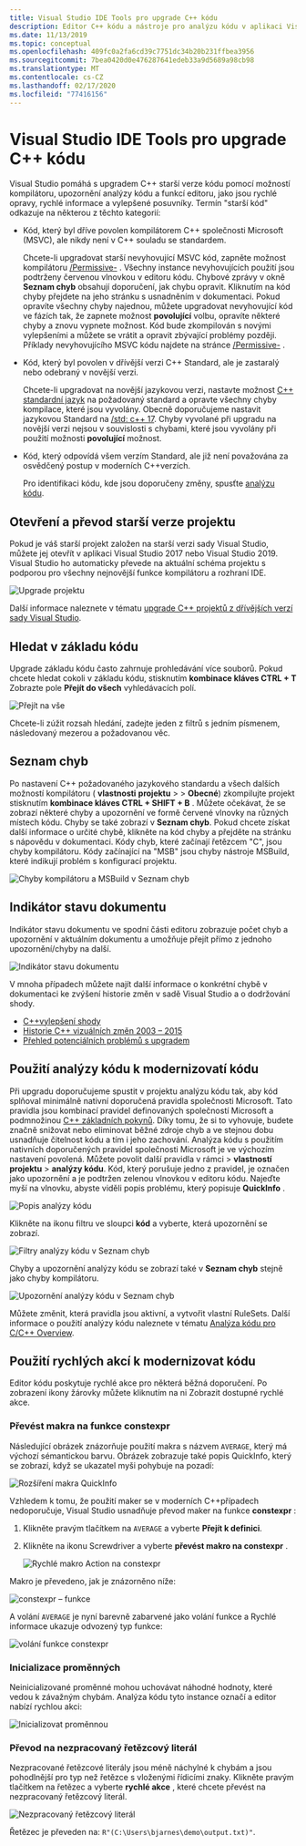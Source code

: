 ```yaml
---
title: Visual Studio IDE Tools pro upgrade C++ kódu
description: Editor C++ kódu a nástroje pro analýzu kódu v aplikaci Visual Studio vám pomůžou modernizovat C++ svůj základ kódu.
ms.date: 11/13/2019
ms.topic: conceptual
ms.openlocfilehash: 409fc0a2fa6cd39c7751dc34b20b231ffbea3956
ms.sourcegitcommit: 7bea0420d0e476287641edeb33a9d5689a98cb98
ms.translationtype: MT
ms.contentlocale: cs-CZ
ms.lasthandoff: 02/17/2020
ms.locfileid: "77416156"
---
```

# <a name="visual-studio-ide-tools-for-upgrading-c-code"></a>Visual Studio IDE Tools pro upgrade C++ kódu

Visual Studio pomáhá s upgradem C++ starší verze kódu pomocí možností kompilátoru, upozornění analýzy kódu a funkcí editoru, jako jsou rychlé opravy, rychlé informace a vylepšené posuvníky. Termín "starší kód" odkazuje na některou z těchto kategorií:

- Kód, který byl dříve povolen kompilátorem C++ společnosti Microsoft (MSVC), ale nikdy není v C++ souladu se standardem.

   Chcete-li upgradovat starší nevyhovující MSVC kód, zapněte možnost kompilátoru [/Permissive-](../build/reference/permissive-standards-conformance.md) . Všechny instance nevyhovujících použití jsou podtrženy červenou vlnovkou v editoru kódu. Chybové zprávy v okně **Seznam chyb** obsahují doporučení, jak chybu opravit. Kliknutím na kód chyby přejdete na jeho stránku s usnadněním v dokumentaci. Pokud opravíte všechny chyby najednou, můžete upgradovat nevyhovující kód ve fázích tak, že zapnete možnost **povolující** volbu, opravíte některé chyby a znovu vypnete možnost. Kód bude zkompilován s novými vylepšeními a můžete se vrátit a opravit zbývající problémy později. Příklady nevyhovujícího MSVC kódu najdete na stránce [/Permissive-](../build/reference/permissive-standards-conformance.md) .

- Kód, který byl povolen v dřívější verzi C++ Standard, ale je zastaralý nebo odebraný v novější verzi.

   Chcete-li upgradovat na novější jazykovou verzi, nastavte možnost [ C++ standardní jazyk](../build/reference/std-specify-language-standard-version.md) na požadovaný standard a opravte všechny chyby kompilace, které jsou vyvolány. Obecně doporučujeme nastavit jazykovou Standard na [/std: c++ 17](../build/reference/std-specify-language-standard-version.md). Chyby vyvolané při upgradu na novější verzi nejsou v souvislosti s chybami, které jsou vyvolány při použití možnosti **povolující** možnost.

- Kód, který odpovídá všem verzím Standard, ale již není považována za osvědčený postup v moderních C++verzích.

   Pro identifikaci kódu, kde jsou doporučeny změny, spusťte [analýzu kódu](/cpp/code-quality/code-analysis-for-c-cpp-overview).

## <a name="open-and-convert-a-legacy-project"></a>Otevření a převod starší verze projektu

Pokud je váš starší projekt založen na starší verzi sady Visual Studio, můžete jej otevřít v aplikaci Visual Studio 2017 nebo Visual Studio 2019. Visual Studio ho automaticky převede na aktuální schéma projektu s podporou pro všechny nejnovější funkce kompilátoru a rozhraní IDE.

![Upgrade projektu](media/upgrade-dialog-v142.png "Upgrade projektu")

Další informace naleznete v tématu [upgrade C++ projektů z dřívějších verzí sady Visual Studio](upgrading-projects-from-earlier-versions-of-visual-cpp.md).

## <a name="search-the-code-base"></a>Hledat v základu kódu

Upgrade základu kódu často zahrnuje prohledávání více souborů. Pokud chcete hledat cokoli v základu kódu, stisknutím **kombinace kláves CTRL + T** Zobrazte pole **Přejít do všech** vyhledávacích polí.

![Přejít na vše](media/go-to-all.png "Přejít na vše")

Chcete-li zúžit rozsah hledání, zadejte jeden z filtrů s jedním písmenem, následovaný mezerou a požadovanou věc.

## <a name="error-list"></a>Seznam chyb

Po nastavení C++ požadovaného jazykového standardu a všech dalších možností kompilátoru ( **vlastnosti** **projektu** >  > **Obecné**) zkompilujte projekt stisknutím **kombinace kláves CTRL + SHIFT + B** . Můžete očekávat, že se zobrazí některé chyby a upozornění ve formě červené vlnovky na různých místech kódu. Chyby se také zobrazí v **Seznam chyb**. Pokud chcete získat další informace o určité chybě, klikněte na kód chyby a přejděte na stránku s nápovědu v dokumentaci. Kódy chyb, které začínají řetězcem "C", jsou chyby kompilátoru. Kódy začínající na "MSB" jsou chyby nástroje MSBuild, které indikují problém s konfigurací projektu.

![Chyby kompilátoru a MSBuild v Seznam chyb](media/compiler-error-list.png "Chyby kompilátoru a MSBuild v Seznam chyb")

## <a name="document-health-indicator"></a>Indikátor stavu dokumentu

Indikátor stavu dokumentu ve spodní části editoru zobrazuje počet chyb a upozornění v aktuálním dokumentu a umožňuje přejít přímo z jednoho upozornění/chyby na další.

![Indikátor stavu dokumentu](media/document-health-indicator.png "Indikátor stavu dokumentu")

V mnoha případech můžete najít další informace o konkrétní chybě v dokumentaci ke zvýšení historie změn v sadě Visual Studio a o dodržování shody.

- [C++vylepšení shody](../overview/cpp-conformance-improvements.md)
- [Historie C++ vizuálních změn 2003 – 2015](visual-cpp-change-history-2003-2015.md)
- [Přehled potenciálních problémů s upgradem](overview-of-potential-upgrade-issues-visual-cpp.md)

## <a name="use-code-analysis-to-modernize-your-code"></a>Použití analýzy kódu k modernizovatí kódu

Při upgradu doporučujeme spustit v projektu analýzu kódu tak, aby kód splňoval minimálně nativní doporučená pravidla společnosti Microsoft. Tato pravidla jsou kombinací pravidel definovaných společností Microsoft a podmnožinou [ C++ základních pokynů](https://isocpp.github.io/CppCoreGuidelines/CppCoreGuidelines). Díky tomu, že si to vyhovuje, budete značně snižovat nebo eliminovat běžné zdroje chyb a ve stejnou dobu usnadňuje čitelnost kódu a tím i jeho zachování. Analýza kódu s použitím nativních doporučených pravidel společnosti Microsoft je ve výchozím nastavení povolená. Můžete povolit další pravidla v rámci > **vlastností** **projektu** > **analýzy kódu**. Kód, který porušuje jedno z pravidel, je označen jako upozornění a je podtržen zelenou vlnovkou v editoru kódu. Najeďte myší na vlnovku, abyste viděli popis problému, který popisuje **QuickInfo** .

![Popis analýzy kódu](media/code-analysis-tooltip.png "Upozornění analýzy kódu")

Klikněte na ikonu filtru ve sloupci **kód** a vyberte, která upozornění se zobrazí.

![Filtry analýzy kódu v Seznam chyb](media/code-analysis-filter.png "Filtry analýzy kódu v Seznam chyb")

Chyby a upozornění analýzy kódu se zobrazí také v **Seznam chyb** stejně jako chyby kompilátoru.

![Upozornění analýzy kódu v Seznam chyb](media/code-analysis-error-list.png "Upozornění analýzy kódu v Seznam chyb")

Můžete změnit, která pravidla jsou aktivní, a vytvořit vlastní RuleSets. Další informace o použití analýzy kódu naleznete v tématu [Analýza kódu pro C/C++ Overview](/cpp/code-quality/code-analysis-for-c-cpp-overview).

## <a name="use-quick-actions-to-modernize-code"></a>Použití rychlých akcí k modernizovat kódu

Editor kódu poskytuje rychlé akce pro některá běžná doporučení. Po zobrazení ikony žárovky můžete kliknutím na ni Zobrazit dostupné rychlé akce.

### <a name="convert-macros-to-constexpr-functions"></a>Převést makra na funkce constexpr

Následující obrázek znázorňuje použití makra s názvem `AVERAGE`, který má výchozí sémantickou barvu. Obrázek zobrazuje také popis QuickInfo, který se zobrazí, když se ukazatel myši pohybuje na pozadí:

![Rozšíření makra QuickInfo](media/macro-expansion-quick-info.png "Rozšíření makra popisu QuickInfo")

Vzhledem k tomu, že použití maker se v moderních C++případech nedoporučuje, Visual Studio usnadňuje převod maker na funkce **constexpr** :

1. Klikněte pravým tlačítkem na `AVERAGE` a vyberte **Přejít k definici**.
2. Klikněte na ikonu Screwdriver a vyberte **převést makro na constexpr** .

   ![Rychlé makro Action na constexpr](media/quick-action-macro-to-constexpr.png "Rychlé makro Action na constexpr")

Makro je převedeno, jak je znázorněno níže:

![constexpr – funkce](media/constexpr-function.png "constexpr – funkce")

A volání `AVERAGE` je nyní barevně zabarvené jako volání funkce a Rychlé informace ukazuje odvozený typ funkce:

![volání funkce constexpr](media/constexpr-function-call.png "volání funkce constexpr")

### <a name="initialize-variables"></a>Inicializace proměnných

Neinicializované proměnné mohou uchovávat náhodné hodnoty, které vedou k závažným chybám. Analýza kódu tyto instance označí a editor nabízí rychlou akci:

![Inicializovat proměnnou](media/init-variable.png "Rychlá akce inicializace proměnné")

### <a name="convert-to-raw-string-literal"></a>Převod na nezpracovaný řetězcový literál

Nezpracované řetězcové literály jsou méně náchylné k chybám a jsou pohodlnější pro typ než řetězce s vloženými řídicími znaky. Klikněte pravým tlačítkem na řetězec a vyberte **rychlé akce** , které chcete převést na nezpracovaný řetězcový literál.

![Nezpracovaný řetězcový literál](media/raw-string-literal.png "Nezpracovaný řetězcový literál")

Řetězec je převeden na: `R"(C:\Users\bjarnes\demo\output.txt)"`.
